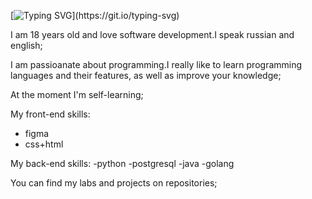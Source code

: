 [![Typing SVG](https://readme-typing-svg.demolab.com/?center=true&color=%2336BCF7&lines=Hi,+i+am+Michail+Romaniuk;I+wanna+to+be+full+stack+developer;)](https://git.io/typing-svg)

I am 18 years old and love software development.I speak russian and english;

I am passioanate about programming.I really like to learn programming languages and their features, as well as improve your knowledge;

At the moment I'm self-learning;

My front-end skills:
<ul>
  <li>figma</li>
  <li>css+html</li>
</ul>

My back-end skills:
-python
-postgresql
-java
-golang

You can find my labs and projects on repositories;
